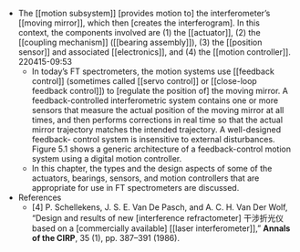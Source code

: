 - The [[motion subsystem]] [provides motion to] the interferometer’s [[moving mirror]], which then [creates the interferogram]. In this context, the components involved are (1) the [[actuator]], (2) the [[coupling mechanism]] ([[bearing assembly]]), (3) the [[position sensor]] and associated [[electronics]], and (4) the [[motion controller]].
220415-09:53
    - In today’s FT spectrometers, the motion systems use [[feedback control]] (sometimes called [[servo control]] or [[close-loop feedback control]]) to [regulate the position of] the moving mirror. A feedback-controlled interferometric system contains one or more sensors that measure the actual position of the moving mirror at all times, and then performs corrections in real time so that the actual mirror trajectory matches the intended trajectory. A well-designed feedback- control system is insensitive to external disturbances. Figure 5.1 shows a generic architecture of a feedback-control motion system using a digital motion controller.
    - In this chapter, the types and the design aspects of some of the actuators, bearings, sensors, and motion controllers that are appropriate for use in FT spectrometers are discussed.
- References
    - [4] P. Schellekens, J. S. E. Van De Pasch, and A. C. H. Van Der Wolf, “Design and results of new [interference refractometer] 干涉折光仪 based on a [commercially available] [[laser interferometer]],” __Annals of the CIRP__, 35 (1), pp. 387–391 (1986).
